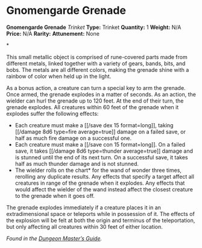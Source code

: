 # Gnomengarde Grenade

**Gnomengarde Grenade**
_Trinket_
**Type:** Trinket
**Quantity:** 1
**Weight:** N/A
**Price:** N/A
**Rarity:** 
**Attunement:** None

*<p>This small metallic object is comprised of rune-covered parts made from different metals, linked together with a variety of gears, bands, bits, and bobs. The metals are all different colors, making the grenade shine with a rainbow of color when held up in the light.

As a bonus action, a creature can turn a special key to arm the grenade. Once armed, the grenade explodes in a matter of seconds. As an action, the wielder can hurl the grenade up to 120 feet. At the end of their turn, the grenade explodes. All creatures within 60 feet of the grenade when it explodes suffer the following effects:</p>
* Each creature must make a [[/save dex 15 format=long]], taking  [[/damage 8d6 type=fire average=true]] damage on a failed save, or half as much fire damage on a successful one.
* Each creature must make a [[/save con 15 format=long]]. On a failed save, it takes  [[/damage 8d6 type=thunder average=true]] damage and is stunned until the end of its next turn. On a successful save, it takes half as much thunder damage and is not stunned.
* The wielder rolls on the chart* for the wand of wonder three times, rerolling any duplicate results. Any effects that specify a target affect all creatures in range of the grenade when it explodes. Any effects that would affect the wielder of the wand instead affect the closest creature to the grenade when it goes off.

<p>The grenade explodes immediately if a creature places it in an extradimensional space or teleports while in possession of it. The effects of the explosion will be felt at both the origin and terminus of the teleportation, but only affecting all creatures within 30 feet of either location.

*Found in the *<a title="Dungeon Master’s Guide" href="https://www.dndbeyond.com/sources/dmg/magic-items-a-z#WandofWonder">Dungeon Master’s Guide</a>*.</p>*